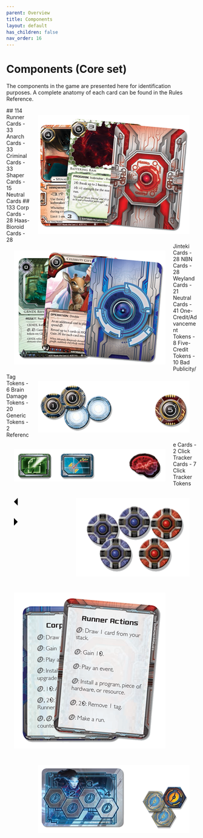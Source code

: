 ```yaml
---
parent: Overview
title: Components
layout: default
has_children: false
nav_order: 16
---
```

# Components (Core set)

The components in the game are presented here for identification purposes. A complete anatomy of each card can be found in the Rules Reference.

<div style="float: right; margin: 10px;">
    <img src="/assets/images/overview/components/cards-runner.png" alt="Image" style="margin: 10px;" />
</div>
## 114 Runner Cards
- 33 Anarch Cards
- 33 Criminal Cards
- 33 Shaper Cards
- 15 Neutral Cards

<div style="float: left; margin: 10px;">
    <img src="/assets/images/overview/components/cards-corp.png" alt="Image" style="margin: 10px;" />
</div>
## 133 Corp Cards
- 28 Haas-Bioroid Cards
- 28 Jinteki Cards
- 28 NBN Cards
- 28 Weyland Cards
- 21 Neutral Cards

<div style="float: right; margin: 10px;">
    <img src="/assets/images/overview/components/credits.png" alt="Image" style="margin: 10px;" />
</div>
- 41 One-Credit/Advancement Tokens
- 8 Five-Credit Tokens

<div style="float: left; margin: 10px;">
    <img src="/assets/images/overview/components/bad_pub-brain.png" alt="Image" style="margin: 10px;" />
</div>
- 10 Bad Publicity/Tag Tokens
- 6 Brain Damage Tokens

<div style="float: right; margin: 10px;">
    <img src="/assets/images/overview/components/generic.png" alt="Image" style="margin: 10px;" />
</div>
- 20 Generic Tokens

<div style="float: left; margin: 10px;">
    <img src="/assets/images/overview/components/ref-cards.png" alt="Image" style="margin: 10px;" />
</div>
- 2 Reference Cards

<div style="float: right; margin: 10px;">
    <img src="/assets/images/overview/components/click.png" alt="Image" style="margin: 10px;" />
</div>
- 2 Click Tracker Cards
- 7 Click Tracker Tokens

<div class="nav-buttons">
  <!-- Previous Button -->
  <a href="/docs/game_overview" class="nav-button" aria-label="Previous page">
    <div class="nav-item">
      <svg xmlns="http://www.w3.org/2000/svg" width="50" height="50" viewBox="0 0 50 50">
        <path d="M30 20L20 30L30 40" />
      </svg>
    </div>
  </a>

  <!-- Next Button -->
  <a href="/docs/tutorial_setup" class="nav-button" aria-label="Next page">
    <div class="nav-item">
      <svg xmlns="http://www.w3.org/2000/svg" width="50" height="50" viewBox="0 0 50 50">
        <path d="M20 20L30 30L20 40" />
      </svg>
    </div>
  </a>
</div>
